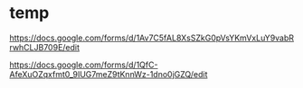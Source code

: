 # temp

https://docs.google.com/forms/d/1Av7C5fAL8XsSZkG0pVsYKmVxLuY9vabRrwhCLJB709E/edit

https://docs.google.com/forms/d/1QfC-AfeXuOZqxfmt0_9IUG7meZ9tKnnWz-1dno0jGZQ/edit
